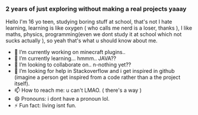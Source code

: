 ### 2 years of just exploring without making a real projects yaaay

Hello I'm 16 yo teen, studying boring stuff at school, that's not I hate learning, learning is like oxygen ( who calls me nerd is a loser, thanks ), I like maths, physics, programming(even we dont study it at school which not sucks actually ), so yeah that's what u should know about me.

- 🔭 I’m currently working on minecraft plugins..
- 🌱 I’m currently learning... hmmm.. JAVA??
- 👯 I’m looking to collaborate on.. n-nothing yet??
- 🤔 I’m looking for help in Stackoverflow and i get inspired in github (imagine a person get inspired from a code rather than a the project itself).
- 📫 How to reach me: u can't LMAO. ( there's a way )
- 😄 Pronouns: i dont have a pronoun lol.
- ⚡ Fun fact: living isnt fun.
